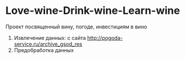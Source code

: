 # Love-wine-Drink-wine-Learn-wine
Проект посвященный вину, погоде, инвестициям в вино
1. Извлечение данных: с сайта http://pogoda-service.ru/archive_gsod_res
2. Предобработка данных
